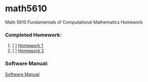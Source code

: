 # math5610
Math 5610 Fundamentals of Computational Mathematics Homework


### Completed Homework:

1. [ ] [Homework 1](https://EmilyBlackb.github.io/math5610/homework/1)
2. [ ] [Homework 2](https://EmilyBlackb.github.io/math5610/homework/2)

### Software Manual:

[Software Manual]()
